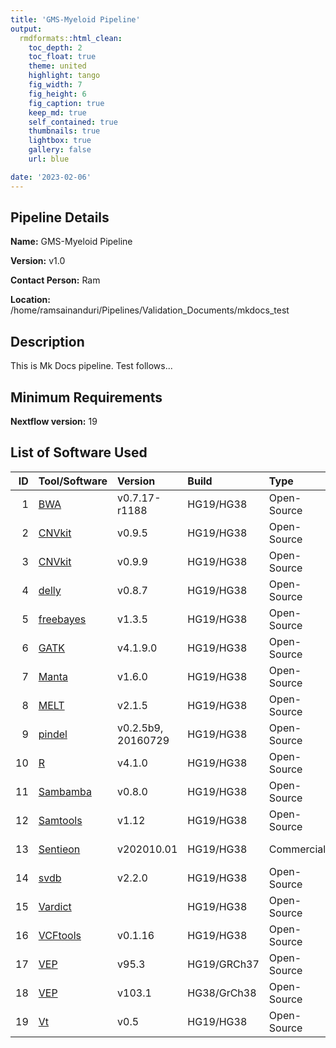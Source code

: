 ```yaml
---
title: 'GMS-Myeloid Pipeline'
output: 
  rmdformats::html_clean:
    toc_depth: 2
    toc_float: true
    theme: united
    highlight: tango
    fig_width: 7
    fig_height: 6
    fig_caption: true
    keep_md: true
    self_contained: true
    thumbnails: true
    lightbox: true
    gallery: false
    url: blue

date: '2023-02-06'
---
```




## Pipeline Details

**Name:** GMS-Myeloid Pipeline

**Version:** v1.0

**Contact Person:** Ram

**Location:** /home/ramsainanduri/Pipelines/Validation_Documents/mkdocs_test

## Description

This is Mk Docs pipeline. Test follows...

## Minimum Requirements

**Nextflow version:** 19

## List of Software Used

<table class="table table-striped table-hover table-condensed table-responsive" style="width: auto !important; margin-left: auto; margin-right: auto;">
 <thead>
  <tr>
   <th style="text-align:right;"> ID </th>
   <th style="text-align:left;"> Tool/Software </th>
   <th style="text-align:left;"> Version </th>
   <th style="text-align:left;"> Build </th>
   <th style="text-align:left;"> Type </th>
   <th style="text-align:left;"> Availability </th>
   <th style="text-align:left;"> Container Name </th>
   <th style="text-align:left;"> External Contact Person If Any </th>
   <th style="text-align:left;"> Reference </th>
  </tr>
 </thead>
<tbody>
  <tr>
   <td style="text-align:right;"> 1 </td>
   <td style="text-align:left;"> <a href="https://github.com/lh3/bwa" target="_blank">BWA</a> </td>
   <td style="text-align:left;"> v0.7.17-r1188 </td>
   <td style="text-align:left;"> HG19/HG38 </td>
   <td style="text-align:left;"> Open-Source </td>
   <td style="text-align:left;"> Container/Image </td>
   <td style="text-align:left;"> SomaticPanelPipeline_2021-06-24.sif </td>
   <td style="text-align:left;"> https://github.com/lh3/bwa/issues </td>
   <td style="text-align:left;"> <a href="https://doi.org/10.48550/arXiv.1303.3997" target="_blank">open</a> </td>
  </tr>
  <tr>
   <td style="text-align:right;"> 2 </td>
   <td style="text-align:left;"> <a href="https://cnvkit.readthedocs.io/en/stable/" target="_blank">CNVkit</a> </td>
   <td style="text-align:left;"> v0.9.5 </td>
   <td style="text-align:left;"> HG19/HG38 </td>
   <td style="text-align:left;"> Open-Source </td>
   <td style="text-align:left;"> Container/Image </td>
   <td style="text-align:left;"> SomaticPanelPipeline_2021-06-24.sif </td>
   <td style="text-align:left;"> https://github.com/etal/cnvkit/issues </td>
   <td style="text-align:left;"> <a href="https://doi.org/10.1371/journal.pcbi.1004873" target="_blank">open</a> </td>
  </tr>
  <tr>
   <td style="text-align:right;"> 3 </td>
   <td style="text-align:left;"> <a href="https://cnvkit.readthedocs.io/en/stable/" target="_blank">CNVkit</a> </td>
   <td style="text-align:left;"> v0.9.9 </td>
   <td style="text-align:left;"> HG19/HG38 </td>
   <td style="text-align:left;"> Open-Source </td>
   <td style="text-align:left;"> Container/Image </td>
   <td style="text-align:left;"> SomaticPanelPipeline_2021-06-24.sif </td>
   <td style="text-align:left;"> https://github.com/etal/cnvkit/issues </td>
   <td style="text-align:left;"> <a href="https://doi.org/10.1371/journal.pcbi.1004873" target="_blank">open</a> </td>
  </tr>
  <tr>
   <td style="text-align:right;"> 4 </td>
   <td style="text-align:left;"> <a href="https://github.com/dellytools/delly" target="_blank">delly</a> </td>
   <td style="text-align:left;"> v0.8.7 </td>
   <td style="text-align:left;"> HG19/HG38 </td>
   <td style="text-align:left;"> Open-Source </td>
   <td style="text-align:left;"> Container/Image </td>
   <td style="text-align:left;"> SomaticPanelPipeline_2021-06-24.sif </td>
   <td style="text-align:left;"> https://github.com/dellytools/delly/issues </td>
   <td style="text-align:left;"> <a href="https://doi.org/10.1093/bioinformatics/bts378" target="_blank">open</a> </td>
  </tr>
  <tr>
   <td style="text-align:right;"> 5 </td>
   <td style="text-align:left;"> <a href="https://github.com/freebayes/freebayes" target="_blank">freebayes</a> </td>
   <td style="text-align:left;"> v1.3.5 </td>
   <td style="text-align:left;"> HG19/HG38 </td>
   <td style="text-align:left;"> Open-Source </td>
   <td style="text-align:left;"> Container/Image </td>
   <td style="text-align:left;"> SomaticPanelPipeline_2021-06-24.sif </td>
   <td style="text-align:left;"> https://github.com/freebayes/freebayes/issues </td>
   <td style="text-align:left;"> <a href="https://doi.org/10.48550/arXiv.1207.390" target="_blank">open</a> </td>
  </tr>
  <tr>
   <td style="text-align:right;"> 6 </td>
   <td style="text-align:left;"> <a href="https://gatk.broadinstitute.org/hc/en-us" target="_blank">GATK</a> </td>
   <td style="text-align:left;"> v4.1.9.0 </td>
   <td style="text-align:left;"> HG19/HG38 </td>
   <td style="text-align:left;"> Open-Source </td>
   <td style="text-align:left;"> Container/Image </td>
   <td style="text-align:left;"> gatk_4.1.9.0.sif </td>
   <td style="text-align:left;"> https://github.com/broadinstitute/gatk/issues </td>
   <td style="text-align:left;"> <a href="http://dx.doi.org/10.1101/gr.107524.110" target="_blank">open</a> </td>
  </tr>
  <tr>
   <td style="text-align:right;"> 7 </td>
   <td style="text-align:left;"> <a href="https://github.com/Illumina/manta" target="_blank">Manta</a> </td>
   <td style="text-align:left;"> v1.6.0 </td>
   <td style="text-align:left;"> HG19/HG38 </td>
   <td style="text-align:left;"> Open-Source </td>
   <td style="text-align:left;"> Container/Image </td>
   <td style="text-align:left;"> SomaticPanelPipeline_2021-06-24.sif </td>
   <td style="text-align:left;"> https://github.com/Illumina/manta/issues </td>
   <td style="text-align:left;"> <a href="https://doi.org/10.1093/bioinformatics/btv710" target="_blank">open</a> </td>
  </tr>
  <tr>
   <td style="text-align:right;"> 8 </td>
   <td style="text-align:left;"> <a href="https://melt.igs.umaryland.edu/index.php" target="_blank">MELT</a> </td>
   <td style="text-align:left;"> v2.1.5 </td>
   <td style="text-align:left;"> HG19/HG38 </td>
   <td style="text-align:left;"> Open-Source </td>
   <td style="text-align:left;"> Container/Image </td>
   <td style="text-align:left;"> SomaticPanelPipeline_2021-06-24.sif </td>
   <td style="text-align:left;"> - </td>
   <td style="text-align:left;"> <a href="https://doi.org/10.1101%2Fgr.218032.116" target="_blank">open</a> </td>
  </tr>
  <tr>
   <td style="text-align:right;"> 9 </td>
   <td style="text-align:left;"> <a href="https://github.com/genome/pindel" target="_blank">pindel</a> </td>
   <td style="text-align:left;"> v0.2.5b9, 20160729 </td>
   <td style="text-align:left;"> HG19/HG38 </td>
   <td style="text-align:left;"> Open-Source </td>
   <td style="text-align:left;"> Container/Image </td>
   <td style="text-align:left;"> SomaticPanelPipeline_2021-06-24.sif </td>
   <td style="text-align:left;"> https://github.com/genome/pindel/issues (kaiye@xjtu.edu.cn) </td>
   <td style="text-align:left;"> <a href="https://doi.org/10.1093%2Fbioinformatics%2Fbtp394" target="_blank">open</a> </td>
  </tr>
  <tr>
   <td style="text-align:right;"> 10 </td>
   <td style="text-align:left;"> <a href="https://www.r-project.org/" target="_blank">R</a> </td>
   <td style="text-align:left;"> v4.1.0 </td>
   <td style="text-align:left;"> HG19/HG38 </td>
   <td style="text-align:left;"> Open-Source </td>
   <td style="text-align:left;"> Container/Image </td>
   <td style="text-align:left;"> SomaticPanelPipeline_2021-06-24.sif </td>
   <td style="text-align:left;"> https://www.r-project.org/ </td>
   <td style="text-align:left;"> <a href="-" target="_blank">open</a> </td>
  </tr>
  <tr>
   <td style="text-align:right;"> 11 </td>
   <td style="text-align:left;"> <a href="https://github.com/biod/sambamba" target="_blank">Sambamba</a> </td>
   <td style="text-align:left;"> v0.8.0 </td>
   <td style="text-align:left;"> HG19/HG38 </td>
   <td style="text-align:left;"> Open-Source </td>
   <td style="text-align:left;"> Container/Image </td>
   <td style="text-align:left;"> SomaticPanelPipeline_2021-06-24.sif </td>
   <td style="text-align:left;"> https://github.com/biod/sambamba/issues </td>
   <td style="text-align:left;"> <a href="https://doi.org/10.1093/bioinformatics/btv098" target="_blank">open</a> </td>
  </tr>
  <tr>
   <td style="text-align:right;"> 12 </td>
   <td style="text-align:left;"> <a href="https://github.com/samtools/samtools" target="_blank">Samtools</a> </td>
   <td style="text-align:left;"> v1.12 </td>
   <td style="text-align:left;"> HG19/HG38 </td>
   <td style="text-align:left;"> Open-Source </td>
   <td style="text-align:left;"> Container/Image </td>
   <td style="text-align:left;"> SomaticPanelPipeline_2021-06-24.sif </td>
   <td style="text-align:left;"> https://github.com/samtools/samtools/issues </td>
   <td style="text-align:left;"> <a href="https://doi.org/10.1093/bioinformatics/btp352" target="_blank">open</a> </td>
  </tr>
  <tr>
   <td style="text-align:right;"> 13 </td>
   <td style="text-align:left;"> <a href="https://support.sentieon.com/manual/" target="_blank">Sentieon</a> </td>
   <td style="text-align:left;"> v202010.01 </td>
   <td style="text-align:left;"> HG19/HG38 </td>
   <td style="text-align:left;"> Commercial </td>
   <td style="text-align:left;"> Container/Image </td>
   <td style="text-align:left;"> SomaticPanelPipeline_2021-06-24.sif </td>
   <td style="text-align:left;"> - </td>
   <td style="text-align:left;"> <a href="https://doi.org/10.1101/115717" target="_blank">open</a> </td>
  </tr>
  <tr>
   <td style="text-align:right;"> 14 </td>
   <td style="text-align:left;"> <a href="https://github.com/J35P312/SVDB" target="_blank">svdb</a> </td>
   <td style="text-align:left;"> v2.2.0 </td>
   <td style="text-align:left;"> HG19/HG38 </td>
   <td style="text-align:left;"> Open-Source </td>
   <td style="text-align:left;"> Container/Image </td>
   <td style="text-align:left;"> SomaticPanelPipeline_2021-06-24.sif </td>
   <td style="text-align:left;"> https://github.com/J35P312/SVDB/issues </td>
   <td style="text-align:left;"> <a href="-" target="_blank">open</a> </td>
  </tr>
  <tr>
   <td style="text-align:right;"> 15 </td>
   <td style="text-align:left;"> <a href="https://github.com/AstraZeneca-NGS/VarDict" target="_blank">Vardict</a> </td>
   <td style="text-align:left;">  </td>
   <td style="text-align:left;"> HG19/HG38 </td>
   <td style="text-align:left;"> Open-Source </td>
   <td style="text-align:left;"> Container/Image </td>
   <td style="text-align:left;"> SomaticPanelPipeline_2021-06-24.sif </td>
   <td style="text-align:left;"> https://github.com/AstraZeneca-NGS/VarDict/issues </td>
   <td style="text-align:left;"> <a href="https://doi.org/10.1093/nar/gkw227" target="_blank">open</a> </td>
  </tr>
  <tr>
   <td style="text-align:right;"> 16 </td>
   <td style="text-align:left;"> <a href="https://github.com/vcftools/vcftools" target="_blank">VCFtools</a> </td>
   <td style="text-align:left;"> v0.1.16 </td>
   <td style="text-align:left;"> HG19/HG38 </td>
   <td style="text-align:left;"> Open-Source </td>
   <td style="text-align:left;"> Container/Image </td>
   <td style="text-align:left;"> SomaticPanelPipeline_2021-06-24.sif </td>
   <td style="text-align:left;"> https://github.com/vcftools/vcftools/issues </td>
   <td style="text-align:left;"> <a href="http://dx.doi.org/10.1093/bioinformatics/btr330" target="_blank">open</a> </td>
  </tr>
  <tr>
   <td style="text-align:right;"> 17 </td>
   <td style="text-align:left;"> <a href="https://github.com/Ensembl/ensembl-vep" target="_blank">VEP</a> </td>
   <td style="text-align:left;"> v95.3 </td>
   <td style="text-align:left;"> HG19/GRCh37 </td>
   <td style="text-align:left;"> Open-Source </td>
   <td style="text-align:left;"> Container/Image </td>
   <td style="text-align:left;"> container_VEP.sif </td>
   <td style="text-align:left;"> https://github.com/Ensembl/ensembl-vep/issues </td>
   <td style="text-align:left;"> <a href="https://doi.org/10.1186/s13059-016-0974-4" target="_blank">open</a> </td>
  </tr>
  <tr>
   <td style="text-align:right;"> 18 </td>
   <td style="text-align:left;"> <a href="https://github.com/Ensembl/ensembl-vep" target="_blank">VEP</a> </td>
   <td style="text-align:left;"> v103.1 </td>
   <td style="text-align:left;"> HG38/GrCh38 </td>
   <td style="text-align:left;"> Open-Source </td>
   <td style="text-align:left;"> Container/Image </td>
   <td style="text-align:left;"> ensembl-vep_release_103.sif </td>
   <td style="text-align:left;"> https://github.com/Ensembl/ensembl-vep/issues </td>
   <td style="text-align:left;"> <a href="https://doi.org/10.1186/s13059-016-0974-4" target="_blank">open</a> </td>
  </tr>
  <tr>
   <td style="text-align:right;"> 19 </td>
   <td style="text-align:left;"> <a href="https://genome.sph.umich.edu/wiki/Vt" target="_blank">Vt</a> </td>
   <td style="text-align:left;"> v0.5 </td>
   <td style="text-align:left;"> HG19/HG38 </td>
   <td style="text-align:left;"> Open-Source </td>
   <td style="text-align:left;"> Container/Image </td>
   <td style="text-align:left;"> SomaticPanelPipeline_2021-06-24.sif </td>
   <td style="text-align:left;"> Adiran (atks@umich.edu) </td>
   <td style="text-align:left;"> <a href="https://doi.org/10.1093/bioinformatics/btv112" target="_blank">open</a> </td>
  </tr>
</tbody>
</table>
